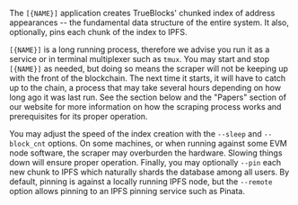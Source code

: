 <!-- markdownlint-disable MD041 -->
The `[{NAME}]` application creates TrueBlocks' chunked index of address appearances -- the
fundamental data structure of the entire system. It also, optionally, pins each chunk of the index
to IPFS.

`[{NAME}]` is a long running process, therefore we advise you run it as a service or in terminal
multiplexer such as `tmux`. You may start and stop `[{NAME}]` as needed, but doing so means the
scraper will not be keeping up with the front of the blockchain. The next time it starts, it will
have to catch up to the chain, a process that may take several hours depending on how long ago it
was last run. See the section below and the "Papers" section of our website for more information
on how the scraping process works and prerequisites for its proper operation.

You may adjust the speed of the index creation with the `--sleep` and `--block_cnt` options. On
some machines, or when running against some EVM node software, the scraper may overburden the
hardware. Slowing things down will ensure proper operation. Finally, you may optionally `--pin`
each new chunk to IPFS which naturally shards the database among all users. By default, pinning
is against a locally running IPFS node, but the `--remote` option allows pinning to an IPFS
pinning service such as Pinata.
